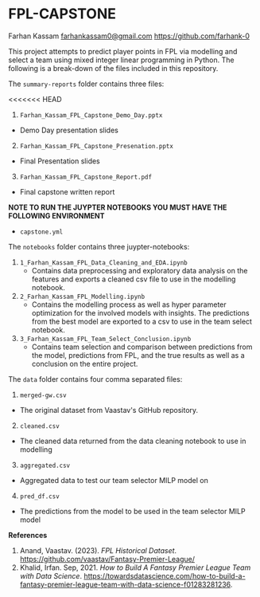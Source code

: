 # FPL-CAPSTONE

Farhan Kassam 
farhankassam0@gmail.com
https://github.com/farhank-0

This project attempts to predict player points in FPL via modelling and select a team using mixed integer linear programming in Python. The following is a break-down of the files included in this repository.

The `summary-reports` folder contains three files:

<<<<<<< HEAD
1. `Farhan_Kassam_FPL_Capstone_Demo_Day.pptx` <br>
  - Demo Day presentation slides
2. `Farhan_Kassam_FPL_Capstone_Presenation.pptx` <br>
  - Final Presentation slides
3. `Farhan_Kassam_FPL_Capstone_Report.pdf` <br>
  - Final capstone written report

**NOTE TO RUN THE JUYPTER NOTEBOOKS YOU MUST HAVE THE FOLLOWING ENVIRONMENT**
- `capstone.yml` 

The `notebooks` folder contains three juypter-notebooks:

1. `1_Farhan_Kassam_FPL_Data_Cleaning_and_EDA.ipynb` <br>
    - Contains data preprocessing and exploratory data analysis on the features and exports a cleaned csv file to use in the modelling notebook.
2. `2_Farhan_Kassam_FPL_Modelling.ipynb` <br>
    - Contains the modelling process as well as hyper parameter optimization for the involved models with insights. The predictions from the best model are exported to a csv to use in the team select notebook.
3. `3_Farhan_Kassam_FPL_Team_Select_Conclusion.ipynb` <br>
    - Contains team selection and comparison between predictions from the model, predictions from FPL, and the true results as well as a conclusion on the entire project.

The `data` folder contains four comma separated files:

1. `merged-gw.csv` <br>
  - The original dataset from Vaastav's GitHub repository.
2. `cleaned.csv` <br>
  - The cleaned data returned from the data cleaning notebook to use in modelling
3. `aggregated.csv` <br>
  - Aggregated data to test our team selector MILP model on
4. `pred_df.csv` <br>
  - The predictions from the model to be used in the team selector MILP model

**References**
1. Anand, Vaastav. (2023). <i>FPL Historical Dataset</i>. https://github.com/vaastav/Fantasy-Premier-League/
2. Khalid, Irfan. Sep, 2021. <i>How to Build A Fantasy Premier League Team with Data Science</i>. https://towardsdatascience.com/how-to-build-a-fantasy-premier-league-team-with-data-science-f01283281236.